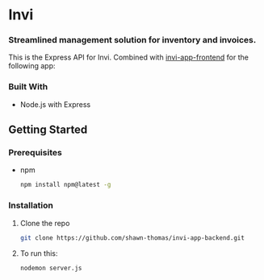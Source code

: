 # Invi
### Streamlined management solution for inventory and invoices.

This is the Express API for Invi. Combined with <a href="https://github.com/shawn-thomas/invi-app-frontend">invi-app-frontend</a> for the following app:

### Built With
* Node.js with Express

<!-- GETTING STARTED -->
## Getting Started

### Prerequisites

* npm
  ```sh
  npm install npm@latest -g
  ```

### Installation

1. Clone the repo
   ```sh
   git clone https://github.com/shawn-thomas/invi-app-backend.git
   ```
2. To run this:
    ```sh
    nodemon server.js
    ```
